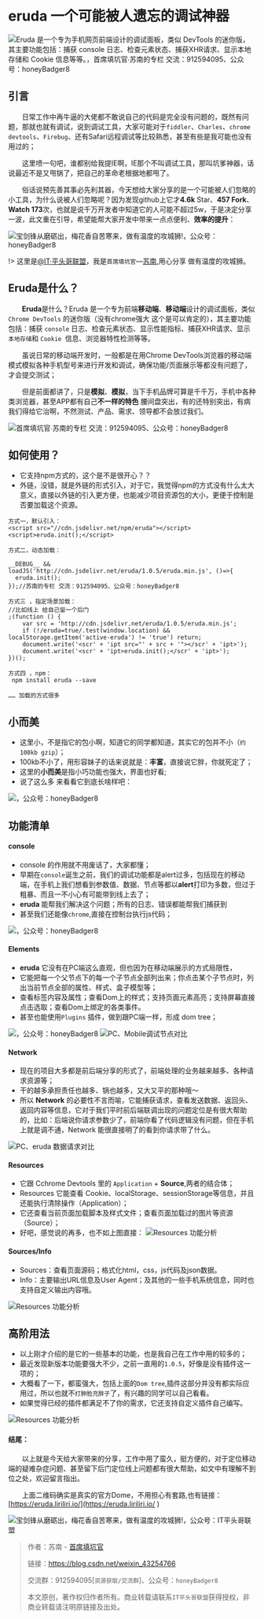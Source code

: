 

# eruda 一个可能被人遗忘的调试神器

![Eruda 是一个专为手机网页前端设计的调试面板，类似 DevTools 的迷你版，其主要功能包括：捕获 console 日志、检查元素状态、捕获XHR请求、显示本地存储和 Cookie 信息等等。，首席填坑官∙苏南的专栏 交流：912594095、公众号：honeyBadger8](../_banner/banner29.png "Eruda 是一个专为手机网页前端设计的调试面板，类似 DevTools 的迷你版，其主要功能包括：捕获 console 日志、检查元素状态、捕获XHR请求、显示本地存储和 Cookie 信息等等。")


## 引言

​　　日常工作中再牛逼的大佬都不敢说自己的代码是完全没有问题的，既然有问题，那就也就有调试，说到调试工具，大家可能对于`fiddler`、`Charles`、`chrome devtools`、`Firebug`、还有Safari远程调试等比较熟悉，甚至有些是我可能也没有用过的；

　　这里喷一句吧，谁都别给我提IE啊，IE那个不叫调试工具，那叫坑爹神器，话说最近不是又甩锅了，把自己的革命老根据地都甩了。

　　俗话说预先善其事必先利其器，今天想给大家分享的是一个可能被人们忽略的小工具，为什么说被人们忽略呢？因为发现github上它才**4.6k** Star、**457 Fork**、**Watch 173**次，也就是说千万开发者中知道它的人可能不超过5w，于是决定分享一波，此文重在引导，希望能帮大家开发中带来一点点便利、**效率的提升**：

![宝剑锋从磨砺出，梅花香自苦寒来，做有温度的攻城狮!，公众号：honeyBadger8](./_images/eruda01.png)

!> 这里是[@IT·平头哥联盟](https://honeybadger8.github.io/blog/ "@IT·平头哥联盟")，我是`首席填坑官`—[苏南](https://github.com/meibin08 "首席填坑官∙苏南"),用心分享 做有温度的攻城狮。


## Eruda是什么？
  
　　**Eruda**是什么？Eruda 是一个专为前端**移动端**、**移动端**设计的调试面板，类似`Chrome DevTools` 的迷你版（没有chrome强大 这个是可以肯定的），其主要功能包括：捕获 `console` 日志、检查元素状态、显示性能指标、捕获XHR请求、显示`本地存储`和 `Cookie `信息、浏览器特性检测等等。

　　虽说日常的移动端开发时，一般都是在用Chrome DevTools浏览器的移动端模式模拟各种手机型号来进行开发和调试，确保功能/页面展示等都没有问题了，才会提交测试；

　　但是前面都讲了，只是**模拟**、**模拟**，当下手机品牌可算是千千万，手机中各种类浏览器，甚至APP都有自己**不一样的特色** 腰间盘突出，有的还特别突出，有病我们得给它治啊，不然测试、产品、需求、领导都不会放过我们。

![首席填坑官∙苏南的专栏 交流：912594095、公众号：honeyBadger8](./_images/eruda02.gif "首席填坑官∙苏南的专栏 交流：912594095、公众号：honeyBadger8")


## 如何使用？

+ 它支持npm方式的，这个是不是很开心？？
+ 外链，没错，就是外链的形式引入，对于它，我觉得npm的方式没有什么太大意义，直接以外链的引入更方便，也能减少项目资源包的大小，更便于控制是否要加载这个资源。

```
方式一，默认引入：
<script src="//cdn.jsdelivr.net/npm/eruda"></script>
<script>eruda.init();</script>

方式二，动态加载：

__DEBUG__ && loadJS('http://cdn.jsdelivr.net/eruda/1.0.5/eruda.min.js', ()=>{
  eruda.init();
});//苏南的专栏 交流：912594095、公众号：honeyBadger8

方式三 ，指定场景加载：
//比如线上 给自己留一个后门
;(function () {
    var src = 'http://cdn.jsdelivr.net/eruda/1.0.5/eruda.min.js';
    if (!/eruda=true/.test(window.location) && localStorage.getItem('active-eruda') != 'true') return;
    document.write('<scr' + 'ipt src="' + src + '"></scr' + 'ipt>');
    document.write('<scr' + 'ipt>eruda.init();</scr' + 'ipt>');
})();

方式四 ，npm：
 npm install eruda --save

…… 加载的方式很多

```


## 小而美

+ 这里小，不是指它的包小啊，知道它的同学都知道，其实它的包并不小（`约100kb gzip`）；
+ 100kb不小了，用形容妹子的话来说就是：**丰富**，直接说它胖，你就死定了；
+ 这里的**小而美**是指小巧功能也强大，界面也好看;
+ 说了这么多 来看看它到底长啥样吧：

![，公众号：honeyBadger8](./_images/eruda03.png)


## 功能清单 

#### console

+ console 的作用就不用废话了，大家都懂；
+ 早期在`console`诞生之前，我们的调试功能都是alert过多，包括现在的移动端，在手机上我们想看到参数值、数据、节点等都以**alert**打印为多数，但过于粗暴、而且一不小心有可能带到线上去了；
+ **eruda** 能帮我们解决这个问题；所有的日志、错误都能帮我们捕获到
+ 甚至我们还能像`chrome`,直接在控制台执行js代码；

![，公众号：honeyBadger8](./_images/eruda04.png)

#### Elements

+ **eruda** 它没有在PC端这么直观，但也因为在移动端展示的方式局限性，
+ 它能把每一个父节点下的每一个子节点全部列出来；你点击某个子节点时，列出当前节点全部的属性、样式、盒子模型等；
+ 查看标签内容及属性；查看Dom上的样式；支持页面元素高亮；支持屏幕直接点击选取；查看Dom上绑定的各类事件。
+ 甚至也能使用`Plugins` 插件，做到跟PC端一样，形成 dom tree；

![，公众号：honeyBadger8](./_images/eruda05.png)
![PC、Mobile调试节点对比](./_images/eruda06.png)

#### Network

+ 现在的项目大多都是前后端分享的形式了，前端处理的业务越来越多、各种请求资源等；
+ 干的越多承担责任也越多、锅也越多，又大又平的那种哦～
+ 所以 **Network** 的必要性不言而喻，它能捕获请求，查看发送数据、返回头、返回内容等信息，它对于我们平时前后端联调出现的问题定位是有很大帮助的，比如：后端说你请求参数少了，前端你看了代码逻辑没有问题，但在手机上就是调不通，Network 能很直接明了的看到你请求带了什么。

![PC、eruda 数据请求对比](./_images/eruda07.png)

#### Resources

+ 它跟 Cchrome Devtools 里的 `Application` + **Source**,两者的结合体；
+ Resources 它能查看 Cookie、localStorage、sessionStorage等信息，并且还能执行清除操作（Application）；
+ 它还查看当前页面加载脚本及样式文件；查看页面加载过的图片等资源（Source）；
+ 好吧，感觉说的再多，也不如上图直接：
![Resources 功能分析](./_images/eruda08.png)

#### Sources/Info 
+ Sources：查看页面源码；格式化html，css，js代码及json数据。
+ Info：主要输出URL信息及User Agent；及其他的一些手机系统信息，同时也支持自定义输出内容哦。

![Resources 功能分析](./_images/eruda09.png)

## 高阶用法

+ 以上刚才介绍的是它的一些基本的功能，也是我自己在工作中用的较多的；
+ 最近发现新版本功能要强大不少，之前一直用的`1.0.5`，好像是没有插件这一项的；
+ 大概看了一下，都蛮强大，包括上面的`Dom tree`,插件这部分并没有都实际应用过，所以也就不`打肿脸充胖子`了，有兴趣的同学可以自己看看。
+ 如果觉得已经的插件都满足不了你的需求，它还支持自定义插件自己编写。

![Resources 功能分析](./_images/eruda10.png)





#### 结尾：

　　以上就是今天给大家带来的分享，工作中用了蛮久，挺方便的，对于定位移动端的疑难杂症问题、甚至留下后门定位线上问题都有很大帮助，如文中有理解不到位之处，欢迎留言指出。

　　上面二维码确实是真实的官方Dome，不用担心有套路,也有链接：[https://eruda.liriliri.io/](https://eruda.liriliri.io/ )

![宝剑锋从磨砺出，梅花香自苦寒来，做有温度的攻城狮!，公众号：IT平头哥联盟](https://user-images.githubusercontent.com/18324563/50037312-da350b00-004a-11e9-8954-45d458c3991f.png)

> 作者：苏南 - [首席填坑官](https://github.com/meibin08/ "IT平头哥联盟-首席填坑官")
>
> 链接：https://blog.csdn.net/weixin_43254766
> 
> 交流群：912594095[`资源获取/交流群`]、公众号：`honeyBadger8`
>
> 本文原创，著作权归作者所有。商业转载请联系`IT平头哥联盟`获得授权，非商业转载请注明原链接及出处。 





